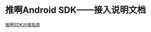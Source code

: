 # 推啊Android SDK——接入说明文档

    
  [推啊SDK对接指南](https://yun.dui88.com/tuia/sdk/html/推啊广告SDK-Android-V3.0.0.0.html)